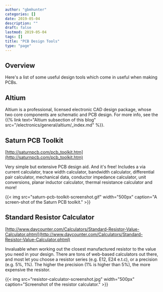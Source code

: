 ```yaml
---
author: "gbmhunter"
categories: []
date: 2019-05-04
description: ""
draft: false
lastmod: 2019-05-04
tags: []
title: "PCB Design Tools"
type: "page"
---
```


## Overview

Here's a list of some useful design tools which come in useful when making PCBs.

## Altium

Altium is a professional, licensed electronic CAD design package, whose two core components are schematic and PCB design. For more info, see the {{% link text="Altium subsection of this blog" src="/electronics/general/altium/_index.md" %}}.

## Saturn PCB Toolkit

[http://saturnpcb.com/pcb_toolkit.htm](http://saturnpcb.com/pcb_toolkit.htm)

Very simple but extensive PCB design aid. And it's free! Includes a via current calculator, trace width calculator, bandwidth calculator, differential pair calculator, mechanical data, conductor impedance calculator, unit conversions, planar inductor calculator, thermal resistance calculator and more!

{{< img src="saturn-pcb-toolkit-screenshot.gif" width="500px" caption="A screen-shot of the Saturn PCB toolkit." >}}


## Standard Resistor Calculator

[http://www.daycounter.com/Calculators/Standard-Resistor-Value-Calculator.phtml](http://www.daycounter.com/Calculators/Standard-Resistor-Value-Calculator.phtml)

Invaluable when working out the closest manufactured resistor to the value you need in your design. There are tons of web-based calculators out there, and most let you choose a resistor series (e.g. E12, E24 e.t.c), or a precision (e.g. 5%, 1%). The higher the precision (1% is higher than 5%), the more expensive the resistor.

{{< img src="resistor-calculator-screenshot.jpg" width="500px" caption="Screenshot of the resistor calculator." >}}
